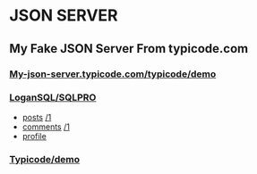 # JSON SERVER
## My Fake JSON Server From typicode.com
### [My-json-server.typicode.com/typicode/demo](https://my-json-server.typicode.com/typicode/demo)
### [LoganSQL/SQLPRO](http://my-json-server.typicode.com/logansql/sqlpro/posts)
* [posts](http://my-json-server.typicode.com/logansql/sqlpro/posts) [/1](http://my-json-server.typicode.com/logansql/sqlpro/posts/1)
* [comments](http://my-json-server.typicode.com/logansql/sqlpro/comments) [/1](http://my-json-server.typicode.com/logansql/sqlpro/comments/1)
* [profile](http://my-json-server.typicode.com/logansql/sqlpro/profile)

### [Typicode/demo](https://my-json-server.typicode.com/typicode/demo)
